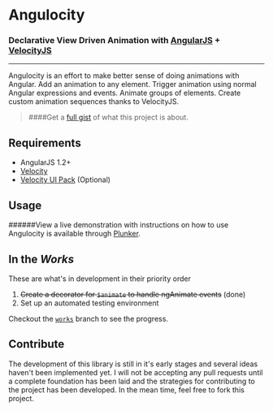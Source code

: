 # Angulocity
### Declarative View Driven Animation with [AngularJS](https://angularjs.org) + [VelocityJS](https://velocityjs.org) 
---

Angulocity is an effort to make better sense of doing animations with Angular. Add an animation to any element. Trigger animation using normal Angular expressions and events. Animate groups of elements. Create custom animation sequences thanks to VelocityJS.

> ####Get a [full gist](https://github.com/johnrcui/angulocity/blob/master/gist.md) of what this project is about.

## Requirements
* AngularJS 1.2+
* [Velocity](https://github.com/julianshapiro/velocity)
* [Velocity UI Pack](https://github.com/julianshapiro/velocity) (Optional)

## Usage
######View a live demonstration with instructions on how to use Angulocity is available through [Plunker](http://plnkr.co/edit/oMjJF9gUXpy3damtPI4G?p=preview).

## In the *Works*

These are what's in development in their priority order

1.  ~~Create a decorator for `$animate` to handle ngAnimate events~~ (done)
2.  Set up an automated testing environment

Checkout the [`works`](https://github.com/johnrcui/angulocity/tree/works) branch to see the progress.

## Contribute
The development of this library is still in it's early stages and several ideas haven't been implemented yet. I will not be accepting any pull requests until a complete foundation has been laid and the strategies for contributing to the project has been developed. In the mean time, feel free to fork this project.

## 
